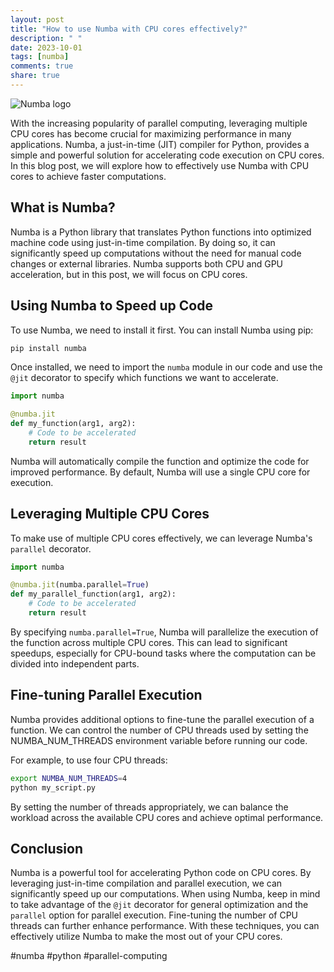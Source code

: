 ```yaml
---
layout: post
title: "How to use Numba with CPU cores effectively?"
description: " "
date: 2023-10-01
tags: [numba]
comments: true
share: true
---
```


![Numba logo](https://numba.pydata.org/_static/numba-icon-300.png)

With the increasing popularity of parallel computing, leveraging multiple CPU cores has become crucial for maximizing performance in many applications. Numba, a just-in-time (JIT) compiler for Python, provides a simple and powerful solution for accelerating code execution on CPU cores. In this blog post, we will explore how to effectively use Numba with CPU cores to achieve faster computations.

## What is Numba?

Numba is a Python library that translates Python functions into optimized machine code using just-in-time compilation. By doing so, it can significantly speed up computations without the need for manual code changes or external libraries. Numba supports both CPU and GPU acceleration, but in this post, we will focus on CPU cores.

## Using Numba to Speed up Code

To use Numba, we need to install it first. You can install Numba using pip:

```bash
pip install numba
```

Once installed, we need to import the `numba` module in our code and use the `@jit` decorator to specify which functions we want to accelerate.

```python
import numba

@numba.jit
def my_function(arg1, arg2):
    # Code to be accelerated
    return result
```

Numba will automatically compile the function and optimize the code for improved performance. By default, Numba will use a single CPU core for execution.

## Leveraging Multiple CPU Cores

To make use of multiple CPU cores effectively, we can leverage Numba's `parallel` decorator. 

```python
import numba

@numba.jit(numba.parallel=True)
def my_parallel_function(arg1, arg2):
    # Code to be accelerated
    return result
```

By specifying `numba.parallel=True`, Numba will parallelize the execution of the function across multiple CPU cores. This can lead to significant speedups, especially for CPU-bound tasks where the computation can be divided into independent parts.

## Fine-tuning Parallel Execution

Numba provides additional options to fine-tune the parallel execution of a function. We can control the number of CPU threads used by setting the NUMBA_NUM_THREADS environment variable before running our code.

For example, to use four CPU threads:

```bash
export NUMBA_NUM_THREADS=4
python my_script.py
```

By setting the number of threads appropriately, we can balance the workload across the available CPU cores and achieve optimal performance.

## Conclusion

Numba is a powerful tool for accelerating Python code on CPU cores. By leveraging just-in-time compilation and parallel execution, we can significantly speed up our computations. When using Numba, keep in mind to take advantage of the `@jit` decorator for general optimization and the `parallel` option for parallel execution. Fine-tuning the number of CPU threads can further enhance performance. With these techniques, you can effectively utilize Numba to make the most out of your CPU cores.

#numba #python #parallel-computing